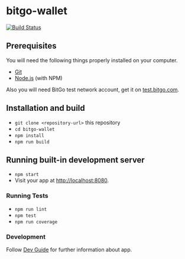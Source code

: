 # bitgo-wallet

[![Build Status](https://travis-ci.org/summerisgone/bitgo-wallet.svg?branch=react)](https://travis-ci.org/summerisgone/bitgo-wallet)


## Prerequisites

You will need the following things properly installed on your computer.

* [Git](https://git-scm.com/)
* [Node.js](https://nodejs.org/) (with NPM)

Also you will need BitGo test network account, get it on [test.bitgo.com](http://test.bitgo.com/).


## Installation and build

* `git clone <repository-url>` this repository
* `cd bitgo-wallet`
* `npm install`
* `npm run build`

## Running built-in development server

* `npm start`
* Visit your app at [http://localhost:8080](http://localhost:8080).

### Running Tests

* `npm run lint`
* `npm test`
* `npm run coverage`

### Development

Follow [Dev Guide](https://github.com/summerisgone/bitgo-wallet/blob/react/docs/devguide.md ) for further information about app.
